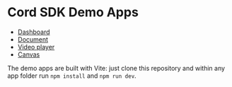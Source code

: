 # Cord SDK Demo Apps

- [Dashboard](https://docs.cord.com/get-started/demo-apps/dashboard-new)
- [Document](https://docs.cord.com/get-started/demo-apps/document-new)
- [Video player](https://docs.cord.com/get-started/demo-apps/video-player)
- [Canvas](https://docs.cord.com/get-started/demo-apps/canvas)
  
The demo apps are built with Vite: just clone this repository and within any app folder run `npm install` and `npm run dev`.
